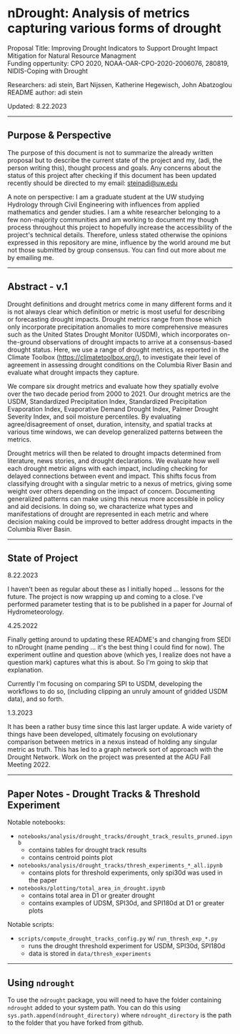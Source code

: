 # nDrought: Analysis of metrics capturing various forms of drought

Proposal Title: Improving Drought Indicators to Support Drought Impact Mitigation for Natural Resource Managment    
Funding oppertunity: CPO 2020, NOAA-OAR-CPO-2020-2006076, 280819, NIDIS-Coping with Drought    

Researchers: adi stein, Bart Nijssen, Katherine Hegewisch, John Abatzoglou    
README author: adi stein

Updated: 8.22.2023    

------------------------------------------

## Purpose & Perspective

The purpose of this document is not to summarize the already written proposal but to describe the current state of the project and my, (adi, the person writing this), thought process and goals. Any concerns about the status of this project after checking if this document has been updated recently should be directed to my email: steinadi@uw.edu

A note on perspective: I am a graduate student at the UW studying Hydrology through Civil Engineering with influences from applied mathematics and gender studies. I am a white researcher belonging to a few non-majority communities and am working to document my though process throughout this project to hopefully increase the accessibility of the project's technical details. Therefore, unless stated otherwise the opinions expressed in this repository are mine, influence by the world around me but not those submitted by group consensus. You can find out more about me by emailing me.

-------------------------------------------

## Abstract - v.1

Drought definitions and drought metrics come in many different forms and it is not always clear which definition or metric is most useful for describing or forecasting drought impacts. Drought metrics range from those which only incorporate precipitation anomalies to more comprehensive measures such as the United States Drought Monitor (USDM), which incorporates on-the-ground observations of drought impacts to arrive at a consensus-based drought status. Here, we use a range of drought metrics, as reported in the Climate Toolbox (https://climatetoolbox.org/), to investigate their level of agreement in assessing drought conditions on the Columbia River Basin and evaluate what drought impacts they capture. 

We compare six drought metrics and evaluate how they spatially evolve over the two decade period from 2000 to 2021. Our drought metrics are the USDM, Standardized Precipitation Index, Standardized Precipitation Evaporation Index, Evaporative Demand Drought Index, Palmer Drought Severity Index, and soil moisture percentiles. By evaluating agree/disagreement of onset, duration, intensity, and spatial tracks at various time windows, we can develop generalized patterns between the metrics. 

Drought metrics will then be related to drought impacts determined from literature, news stories, and drought declarations. We evaluate how well each drought metric aligns with each impact, including checking for delayed connections between event and impact. This shifts focus from classifying drought with a singular metric to a nexus of metrics, giving some weight over others depending on the impact of concern. Documenting generalized patterns can make using this nexus more accessible in policy and aid decisions. In doing so, we characterize what types and manifestations of drought are represented in each metric and where decision making could be improved to better address drought impacts in the Columbia River Basin.

-------------------------------------------

## State of Project

8.22.2023

I haven't been as regular about these as I initially hoped ... lessons for the future. The project is now wrapping up and coming to a close. I've performed parameter testing that is to be published in a paper for Journal of Hydrometeorology. 

4.25.2022

Finally getting around to updating these README's and changing from SEDI to nDrought (name pending ... it's the best thing I could find for now). The experiment outline and question above (which yes, I realize does not have a question mark) captures what this is about. So I'm going to skip that explanation.

Currently I'm focusing on comparing SPI to USDM, developing the workflows to do so, (including clipping an unruly amount of gridded USDM data), and so forth.

1.3.2023

It has been a rather busy time since this last larger update. A wide variety of things have been developed, ultimately focusing on evolutionary comparison between metrics in a nexus instead of holding any singular metric as truth. This has led to a graph network sort of approach with the Drought Network. Work on the project was presented at the AGU Fall Meeting 2022.

-------------------------------------------

## Paper Notes - Drought Tracks & Threshold Experiment

Notable notebooks: 
- `notebooks/analysis/drought_tracks/drought_track_results_pruned.ipynb`
    - contains tables for drought track results
    - contains centroid points plot
- `notebooks/analysis/drought_tracks/thresh_experiments_*_all.ipynb`
    - contains plots for threshold experiments, only spi30d was used in the paper
- `notebooks/plotting/total_area_in_drought.ipynb`
    - contains total area in D1 or greater drought
    - contains examples of UDSM, SPI30d, and SPI180d at D1 or greater plots

Notable scripts:
- `scripts/compute_drought_tracks_config.py` w/ `run_thresh_exp_*.py`
    - runs the drought threshold experiment for USDM, SPI30d, SPI180d
    - data is stored in `data/thresh_experiments`

-------------------------------------------

## Using `ndrought`

To use the `ndrought` package, you will need to have the folder containing `ndrought` added to your system path. You can do this using `sys.path.append(ndrought_directory)` where `ndrought_directory` is the path to the folder that you have forked from github.